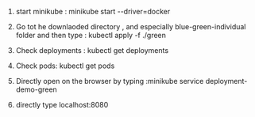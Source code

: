 1) start minikube : minikube start --driver=docker

2) Go tot he downlaoded directory , and especially blue-green-individual folder and then type : kubectl apply -f ./green

3) Check deployments : kubectl get deployments

4) Check pods: kubectl get pods 

5) Directly open on the browser by typing :minikube service deployment-demo-green

6) directly type localhost:8080 
